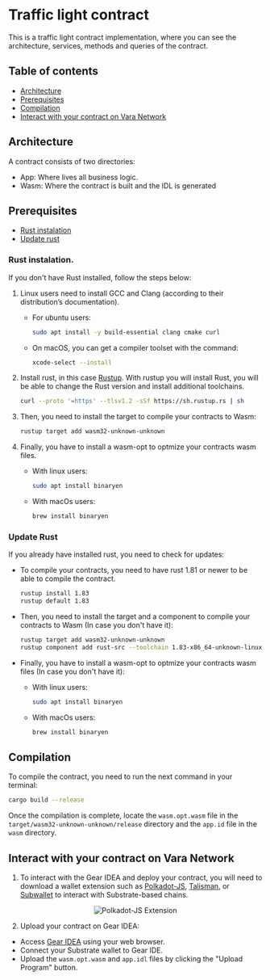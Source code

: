 # Traffic light contract

This is a traffic light contract implementation, where you can see the architecture, services, methods and queries of the contract.

## Table of contents

- [Architecture](#architecture)
- [Prerequisites](#prerequisites)
- [Compilation](#compilation)
- [Interact with your contract on Vara Network](#interact-with-your-contract-on-vara-network)

## Architecture

A contract consists of two directories:
-	App: Where lives all business logic.
-	Wasm: Where the contract is built and the IDL is generated 

## Prerequisites

- [Rust instalation](#rust-instalation)
- [Update rust](#update-rust)

### Rust instalation.

If you don't have Rust installed, follow the steps below:

1. Linux users need to install GCC and Clang (according to their distribution’s documentation).

    - For ubuntu users:
        ```bash
        sudo apt install -y build-essential clang cmake curl
        ```
    
    - On macOS, you can get a compiler toolset with the command:
    
        ```bash
        xcode-select --install
        ```
2. Install rust, in this case [Rustup](https://rustup.rs/). With rustup you will install Rust, you will be able to change the Rust version and install additional toolchains.

    ```bash
    curl --proto '=https' --tlsv1.2 -sSf https://sh.rustup.rs | sh
    ```

3.  Then, you need to install the target to compile your contracts to Wasm:

    ```bash
    rustup target add wasm32-unknown-unknown
    ```

4. Finally, you have to install a wasm-opt to optmize your contracts wasm files.

    - With linux users:

        ```bash
        sudo apt install binaryen
        ```
    
    - With macOs users:

        ```bash
        brew install binaryen
        ```

### Update Rust

If you already have installed rust, you need to check for updates:

- To compile your contracts, you need to have rust 1.81 or newer to be able to compile the contract.

    ```bash
    rustup install 1.83
    rustup default 1.83
    ```    

- Then, you need to install the target and a component to compile your contracts to Wasm (In case you don't have it):

    ```bash
    rustup target add wasm32-unknown-unknown
    rustup component add rust-src --toolchain 1.83-x86_64-unknown-linux-gnu
    ```

- Finally, you have to install a wasm-opt to optmize your contracts wasm files (In case you don't have it):

    - With linux users:

        ```bash
        sudo apt install binaryen
        ```
    
    - With macOs users:

        ```bash
        brew install binaryen
        ```
        
## Compilation

To compile the contract, you need to run the next command in your terminal:

```bash
cargo build --release
```

Once the compilation is complete, locate the `wasm.opt.wasm` file in the `target/wasm32-unknown-unknown/release` directory and the `app.id` file in the `wasm` directory.

## Interact with your contract on Vara Network

1. To interact with the Gear IDEA and deploy your contract, you will need to download a wallet extension such as [Polkadot-JS](https://polkadot.js.org/extension/), [Talisman](https://talisman.xyz/), or [Subwallet](https://subwallet.app/) to interact with Substrate-based chains.

<div align="center">
  <img src="https://polkadot.js.org/extension/extension-overview.png" alt="Polkadot-JS Extension">
</div>

2. Upload your contract on Gear IDEA:

- Access [Gear IDEA](https://idea.gear-tech.io/programs?node=wss%3A%2F%2Frpc.vara.network) using your web browser.
- Connect your Substrate wallet to Gear IDE.
- Upload the `wasm.opt.wasm` and `app.idl` files by clicking the "Upload Program" button.



